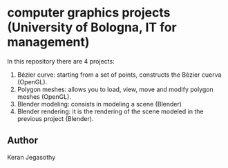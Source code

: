 # computer graphics projects (University of Bologna, IT for management)

In this repository there are 4 projects:
1. Bézier curve: starting from a set of points, constructs the Bèzier cuerva (OpenGL).
2. Polygon meshes: allows you to load, view, move and modify polygon meshes (OpenGL).
3. Blender modeling: consists in modeling a scene (Blender)
4. Blender rendering: it is the rendering of the scene modeled in the previous project (Blender).

## Author
Keran Jegasothy
